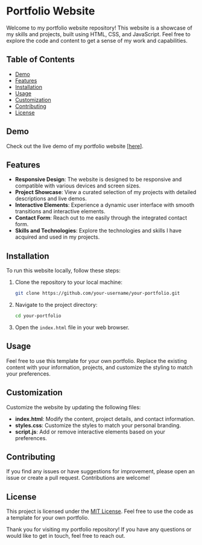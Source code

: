 # Portfolio Website

Welcome to my portfolio website repository! This website is a showcase of my skills and projects, built using HTML, CSS, and JavaScript. Feel free to explore the code and content to get a sense of my work and capabilities.

## Table of Contents
- [Demo](#demo)
- [Features](#features)
- [Installation](#installation)
- [Usage](#usage)
- [Customization](#customization)
- [Contributing](#contributing)
- [License](#license)

## Demo

Check out the live demo of my portfolio website [[here](https://jat21in.github.io/Portfolio_Jatin_Mittal/)].

## Features

- **Responsive Design**: The website is designed to be responsive and compatible with various devices and screen sizes.
- **Project Showcase**: View a curated selection of my projects with detailed descriptions and live demos.
- **Interactive Elements**: Experience a dynamic user interface with smooth transitions and interactive elements.
- **Contact Form**: Reach out to me easily through the integrated contact form.
- **Skills and Technologies**: Explore the technologies and skills I have acquired and used in my projects.

## Installation

To run this website locally, follow these steps:

1. Clone the repository to your local machine:

   ```bash
   git clone https://github.com/your-username/your-portfolio.git
   ```

2. Navigate to the project directory:

   ```bash
   cd your-portfolio
   ```

3. Open the `index.html` file in your web browser.

## Usage

Feel free to use this template for your own portfolio. Replace the existing content with your information, projects, and customize the styling to match your preferences.

## Customization

Customize the website by updating the following files:

- **index.html**: Modify the content, project details, and contact information.
- **styles.css**: Customize the styles to match your personal branding.
- **script.js**: Add or remove interactive elements based on your preferences.

## Contributing

If you find any issues or have suggestions for improvement, please open an issue or create a pull request. Contributions are welcome!

## License

This project is licensed under the [MIT License](LICENSE). Feel free to use the code as a template for your own portfolio.

Thank you for visiting my portfolio repository! If you have any questions or would like to get in touch, feel free to reach out.
